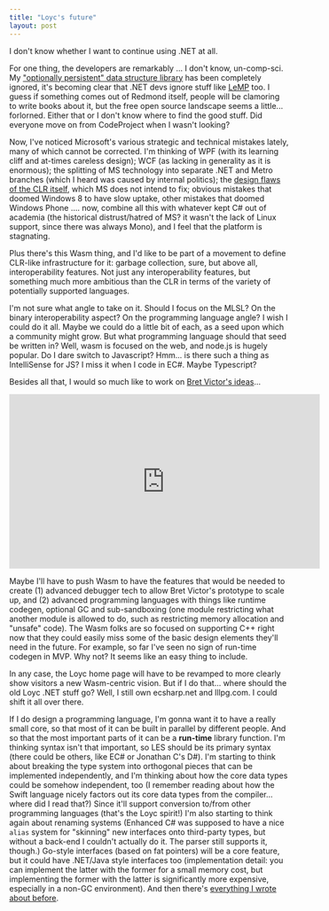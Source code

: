 ```yaml
---
title: "Loyc's future"
layout: post
---
```


I don't know whether I want to continue using .NET at all.

For one thing, the developers are remarkably ... I don't know, un-comp-sci. My ["optionally persistent" data structure library](http://core.ecsharp.net/collections) has been completely ignored, it's becoming clear that .NET devs ignore stuff like [LeMP](/lemp) too. I guess if something comes out of Redmond itself, people will be clamoring to write books about it, but the free open source landscape seems a little... forlorned. Either that or I don't know where to find the good stuff. Did everyone move on from CodeProject when I wasn't looking?

Now, I've noticed Microsoft's various strategic and technical mistakes lately, many of which cannot be corrected. I'm thinking of WPF (with its learning cliff and at-times careless design); WCF (as lacking in generality as it is enormous); the splitting of MS technology into separate .NET and Metro branches (which I heard was caused by internal politics); the [design flaws of the CLR itself](http://loyc.net/2014/dotnet-annoyances.html), which MS does not intend to fix; obvious mistakes that doomed Windows 8 to have slow uptake, other mistakes that doomed Windows Phone .... now, combine all this with whatever kept C# out of academia (the historical distrust/hatred of MS? it wasn't the lack of Linux support, since there was always Mono), and I feel that the platform is stagnating.

Plus there's this Wasm thing, and I'd like to be part of a movement to define CLR-like infrastructure for it: garbage collection, sure, but above all, interoperability features. Not just any interoperability features, but something much more ambitious than the CLR in terms of the variety of potentially supported languages.

I'm not sure what angle to take on it. Should I focus on the MLSL? On the binary interoperability aspect? On the programming language angle? I wish I could do it all. Maybe we could do a little bit of each, as a seed upon which a community might grow. But what programming language should that seed be written in? Well, wasm is focused on the web, and node.js is hugely popular. Do I dare switch to Javascript? Hmm... is there such a thing as IntelliSense for JS? I miss it when I code in EC#. Maybe Typescript?

Besides all that, I would so much like to work on [Bret Victor's ideas](http://worrydream.com/#!/LearnableProgramming)...

<iframe width="560" height="315" src="https://www.youtube.com/embed/PUv66718DII" frameborder="0" allowfullscreen></iframe>

Maybe I'll have to push Wasm to have the features that would be needed to create (1) advanced debugger tech to allow Bret Victor's prototype to scale up, and (2) advanced programming languages with things like runtime codegen, optional GC and sub-sandboxing (one module restricting what another module is allowed to do, such as restricting memory allocation and "unsafe" code). The Wasm folks are so focused on supporting C++ right now that they could easily miss some of the basic design elements they'll need in the future. For example, so far I've seen no sign of run-time codegen in MVP. Why not? It seems like an easy thing to include.

In any case, the Loyc home page will have to be revamped to more clearly show visitors a new Wasm-centric vision. But if I do that... where should the old Loyc .NET stuff go? Well, I still own ecsharp.net and lllpg.com. I could shift it all over there.

If I do design a programming language, I'm gonna want it to have a really small core, so that most of it can be built in parallel by different people. And so that the most important parts of it can be a **run-time** library function. I'm thinking syntax isn't that important, so LES should be its primary syntax (there could be others, like EC# or Jonathan C's D#). I'm starting to think about breaking the type system into orthogonal pieces that can be implemented independently, and I'm thinking about how the core data types could be somehow independent, too (I remember reading about how the Swift language nicely factors out its core data types from the compiler... where did I read that?) Since it'll support conversion to/from other programming languages (that's the Loyc spirit!) I'm also starting to think again about renaming systems (Enhanced C# was supposed to have a nice `alias` system for "skinning" new interfaces onto third-party types, but without a back-end I couldn't actually do it. The parser still supports it, though.) Go-style interfaces (based on fat pointers) will be a core feature, but it could have .NET/Java style interfaces too (implementation detail: you can implement the latter with the former for a small memory cost, but implementing the former with the latter is significantly more expensive, especially in a non-GC environment). And then there's [everything I wrote about before](http://loyc.net/2015/ultimate-language.html).
